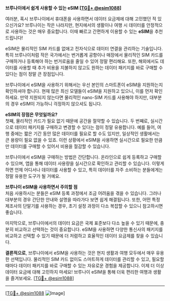 **브루나이에서 쉽게 사용할 수 있는 eSIM [[TG💪+ @esim1088](https://t.me/s/esim1088)]**

여러분, 혹시 브루나이에서 휴대폰을 사용하면서 데이터 요금제에 대해 고민했던 적 있으신가요? 브루나이는 작은 나라지만, 현지에서의 생활이나 여행 시 데이터를 안정적으로 사용하는 것은 매우 중요합니다. 이때 빠르고 간편하게 이용할 수 있는 **eSIM**을 추천드립니다! 

eSIM은 물리적인 SIM 카드를 없애고 전자식으로 데이터 연결을 관리하는 기술입니다. 특히 브루나이처럼 작은 국가에서는 번거롭게 공항이나 매장에서 물리적인 SIM 카드를 구매하거나 등록해야 하는 번거로움을 줄일 수 있어 정말 편리해요. 또한, 해외에서도 데이터를 사용할 때 추가 비용을 지불하지 않고도 원하는 데이터 패키지를 바로 구매할 수 있다는 점이 정말 큰 장점입니다.

브루나이에서 eSIM을 사용하기 위해서는 우선 본인의 스마트폰이 eSIM을 지원하는지 확인하셔야 합니다. 현재 많은 최신 모델들이 eSIM을 지원하고 있으니, 이를 먼저 확인하세요. 만약 지원되지 않는다면 물리적인 nano-SIM 카드를 사용해야 하지만, 대부분의 경우 eSIM이 가능하니 걱정하지 않으셔도 됩니다.

**eSIM의 장점은 무엇일까요?**  
첫째, 물리적인 카드가 필요 없기 때문에 공간을 절약할 수 있습니다. 두 번째로, 실시간으로 데이터 패키지를 구매하고 변경할 수 있다는 점이 정말 유용합니다. 예를 들어, 여행 중에는 짧은 기간 동안 많은 데이터를 필요로 할 수도 있지만, 일상적인 생활에서는 큰 용량이 필요 없을 수 있죠. 이런 상황에서 eSIM을 사용하면 실시간으로 필요한 만큼만 데이터를 구매할 수 있어서 비용을 절감할 수 있습니다.

브루나이에서 eSIM을 구매하는 방법은 간단합니다. 온라인으로 쉽게 등록하고 구매할 수 있으며, 앱을 통해 데이터 사용량을 실시간으로 확인하고 관리할 수 있습니다. 이렇게 하면 언제 어디서나 데이터를 사용할 수 있고, 특히 데이터를 자주 소비하는 분들에게는 정말 유용한 도구가 될 거예요.

**브루나이 eSIM을 사용하면서 주의할 점**  
처음 사용하시는 분들은 eSIM 등록 과정에서 조금 어려움을 겪을 수 있습니다. 그러나 대부분의 경우 간단한 안내와 설명을 따라가다 보면 쉽게 해결됩니다. 또한, 어떤 특정 제조사의 단말기를 사용하는 경우, 초기 설정 과정이 다소 복잡할 수 있으니 참고하시면 좋습니다.

마지막으로, 브루나이에서의 데이터 요금은 국제 표준보다 다소 높을 수 있기 때문에, 충분히 비교하고 선택하는 것이 중요합니다. eSIM을 사용하면 다양한 통신사의 패키지를 비교하고 선택할 수 있기 때문에 더 저렴하고 효율적인 데이터 요금제를 찾을 수 있습니다.

**결론적으로**, 브루나이에서 eSIM을 사용하는 것은 현지 생활과 여행 모두에서 매우 유용한 선택입니다. 물리적인 SIM 카드 없이도 스마트하게 데이터를 관리할 수 있고, 필요할 때마다 데이터 패키지를 바로 구매할 수 있는 자유로운 경험을 제공합니다. 이제 더 이상 데이터 요금에 대해 고민하지 마세요! 브루나이 eSIM을 통해 더욱 편리한 여행과 생활을 즐겨보세요. [[TG💪+ @esim1088](https://t.me/s/esim1088)]

---

[[TG💪+ @esim1088](https://t.me/s/esim1088) ![Image](https://i.postimg.cc/Y0z9fWf4/image.png)]